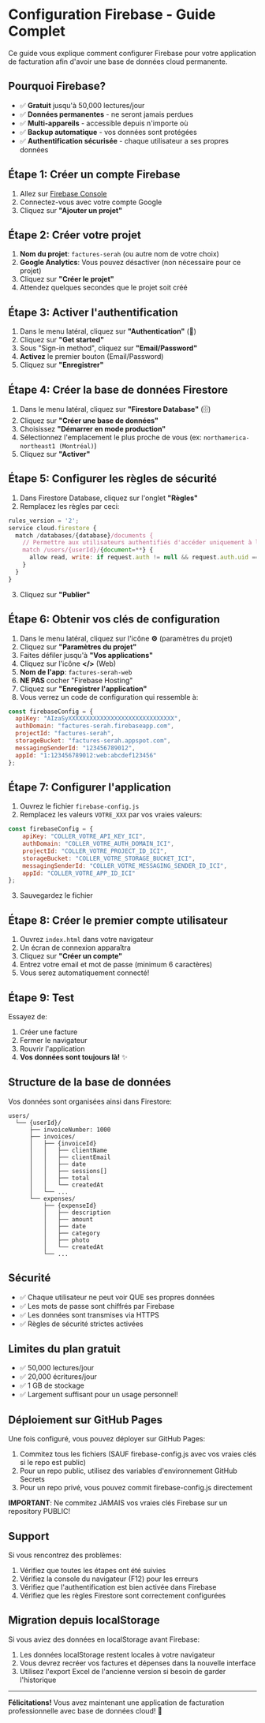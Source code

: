# Configuration Firebase - Guide Complet

Ce guide vous explique comment configurer Firebase pour votre application de facturation afin d'avoir une base de données cloud permanente.

## Pourquoi Firebase?

- ✅ **Gratuit** jusqu'à 50,000 lectures/jour
- ✅ **Données permanentes** - ne seront jamais perdues
- ✅ **Multi-appareils** - accessible depuis n'importe où
- ✅ **Backup automatique** - vos données sont protégées
- ✅ **Authentification sécurisée** - chaque utilisateur a ses propres données

## Étape 1: Créer un compte Firebase

1. Allez sur [Firebase Console](https://console.firebase.google.com/)
2. Connectez-vous avec votre compte Google
3. Cliquez sur **"Ajouter un projet"**

## Étape 2: Créer votre projet

1. **Nom du projet**: `factures-serah` (ou autre nom de votre choix)
2. **Google Analytics**: Vous pouvez désactiver (non nécessaire pour ce projet)
3. Cliquez sur **"Créer le projet"**
4. Attendez quelques secondes que le projet soit créé

## Étape 3: Activer l'authentification

1. Dans le menu latéral, cliquez sur **"Authentication"** (🔐)
2. Cliquez sur **"Get started"**
3. Sous "Sign-in method", cliquez sur **"Email/Password"**
4. **Activez** le premier bouton (Email/Password)
5. Cliquez sur **"Enregistrer"**

## Étape 4: Créer la base de données Firestore

1. Dans le menu latéral, cliquez sur **"Firestore Database"** (🗄️)
2. Cliquez sur **"Créer une base de données"**
3. Choisissez **"Démarrer en mode production"**
4. Sélectionnez l'emplacement le plus proche de vous (ex: `northamerica-northeast1 (Montréal)`)
5. Cliquez sur **"Activer"**

## Étape 5: Configurer les règles de sécurité

1. Dans Firestore Database, cliquez sur l'onglet **"Règles"**
2. Remplacez les règles par ceci:

```javascript
rules_version = '2';
service cloud.firestore {
  match /databases/{database}/documents {
    // Permettre aux utilisateurs authentifiés d'accéder uniquement à leurs propres données
    match /users/{userId}/{document=**} {
      allow read, write: if request.auth != null && request.auth.uid == userId;
    }
  }
}
```

3. Cliquez sur **"Publier"**

## Étape 6: Obtenir vos clés de configuration

1. Dans le menu latéral, cliquez sur l'icône **⚙️** (paramètres du projet)
2. Cliquez sur **"Paramètres du projet"**
3. Faites défiler jusqu'à **"Vos applications"**
4. Cliquez sur l'icône **</>** (Web)
5. **Nom de l'app**: `factures-serah-web`
6. **NE PAS** cocher "Firebase Hosting"
7. Cliquez sur **"Enregistrer l'application"**
8. Vous verrez un code de configuration qui ressemble à:

```javascript
const firebaseConfig = {
  apiKey: "AIzaSyXXXXXXXXXXXXXXXXXXXXXXXXXXXXXX",
  authDomain: "factures-serah.firebaseapp.com",
  projectId: "factures-serah",
  storageBucket: "factures-serah.appspot.com",
  messagingSenderId: "123456789012",
  appId: "1:123456789012:web:abcdef123456"
};
```

## Étape 7: Configurer l'application

1. Ouvrez le fichier `firebase-config.js`
2. Remplacez les valeurs `VOTRE_XXX` par vos vraies valeurs:

```javascript
const firebaseConfig = {
    apiKey: "COLLER_VOTRE_API_KEY_ICI",
    authDomain: "COLLER_VOTRE_AUTH_DOMAIN_ICI",
    projectId: "COLLER_VOTRE_PROJECT_ID_ICI",
    storageBucket: "COLLER_VOTRE_STORAGE_BUCKET_ICI",
    messagingSenderId: "COLLER_VOTRE_MESSAGING_SENDER_ID_ICI",
    appId: "COLLER_VOTRE_APP_ID_ICI"
};
```

3. Sauvegardez le fichier

## Étape 8: Créer le premier compte utilisateur

1. Ouvrez `index.html` dans votre navigateur
2. Un écran de connexion apparaîtra
3. Cliquez sur **"Créer un compte"**
4. Entrez votre email et mot de passe (minimum 6 caractères)
5. Vous serez automatiquement connecté!

## Étape 9: Test

Essayez de:
1. Créer une facture
2. Fermer le navigateur
3. Rouvrir l'application
4. **Vos données sont toujours là!** ✨

## Structure de la base de données

Vos données sont organisées ainsi dans Firestore:

```
users/
  └── {userId}/
      ├── invoiceNumber: 1000
      ├── invoices/
      │   ├── {invoiceId}
      │   │   ├── clientName
      │   │   ├── clientEmail
      │   │   ├── date
      │   │   ├── sessions[]
      │   │   ├── total
      │   │   └── createdAt
      │   └── ...
      └── expenses/
          ├── {expenseId}
          │   ├── description
          │   ├── amount
          │   ├── date
          │   ├── category
          │   ├── photo
          │   └── createdAt
          └── ...
```

## Sécurité

- ✅ Chaque utilisateur ne peut voir QUE ses propres données
- ✅ Les mots de passe sont chiffrés par Firebase
- ✅ Les données sont transmises via HTTPS
- ✅ Règles de sécurité strictes activées

## Limites du plan gratuit

- ✅ 50,000 lectures/jour
- ✅ 20,000 écritures/jour
- ✅ 1 GB de stockage
- ✅ Largement suffisant pour un usage personnel!

## Déploiement sur GitHub Pages

Une fois configuré, vous pouvez déployer sur GitHub Pages:

1. Commitez tous les fichiers (SAUF firebase-config.js avec vos vraies clés si le repo est public)
2. Pour un repo public, utilisez des variables d'environnement GitHub Secrets
3. Pour un repo privé, vous pouvez commit firebase-config.js directement

**IMPORTANT**: Ne commitez JAMAIS vos vraies clés Firebase sur un repository PUBLIC!

## Support

Si vous rencontrez des problèmes:

1. Vérifiez que toutes les étapes ont été suivies
2. Vérifiez la console du navigateur (F12) pour les erreurs
3. Vérifiez que l'authentification est bien activée dans Firebase
4. Vérifiez que les règles Firestore sont correctement configurées

## Migration depuis localStorage

Si vous aviez des données en localStorage avant Firebase:

1. Les données localStorage restent locales à votre navigateur
2. Vous devrez recréer vos factures et dépenses dans la nouvelle interface
3. Utilisez l'export Excel de l'ancienne version si besoin de garder l'historique

---

**Félicitations!** Vous avez maintenant une application de facturation professionnelle avec base de données cloud! 🎉
